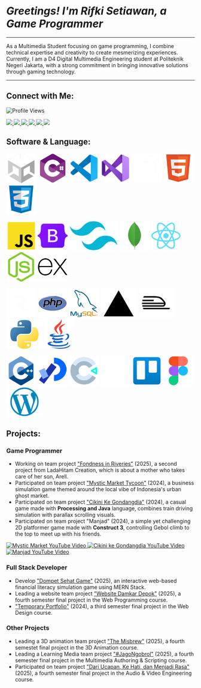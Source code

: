 # _Greetings! I'm Rifki Setiawan, a Game Programmer_

---

As a Multimedia Student focusing on game programming, I combine technical expertise and creativity to create mesmerizing experiences. Currently, I am a D4 Digital Multimedia Engineering student at Politeknik Negeri Jakarta, with a strong commitment in bringing innovative solutions through gaming technology.

---

## Connect with Me:

<img src="https://komarev.com/ghpvc/?username=rifkisetiawan0101&label=Profile%20views&color=EE4B2B&style=flat" alt="Profile Views"/>

<p align="left">
  <a href="https://linkedin.com/in/rifki-setiawan0101" target="_blank" rel="noopener noreferrer">
    <img src="https://img.shields.io/badge/LINKEDIN-0A66C2?style=for-the-badge&logo=linkedin&logoColor=white" />
  </a>
  <a href="https://github.com/rifkisetiawan0101" target="_blank" rel="noopener noreferrer">
    <img src="https://img.shields.io/badge/GITHUB-181717?style=for-the-badge&logo=github&logoColor=white" />
  </a>
  <a href="https://www.behance.net/rifkisetiawan3" target="_blank" rel="noopener noreferrer">
    <img src="https://img.shields.io/badge/BEHANCE-1769FF?style=for-the-badge&logo=behance&logoColor=white" />
  </a>
  <a href="https://itch.io/profile/rstiawann" target="_blank" rel="noopener noreferrer">
    <img src="https://img.shields.io/badge/ITCH.IO-FA5C5C?style=for-the-badge&logo=itchdotio&logoColor=white" />
  </a>
  <a href="https://instagram.com/rstiawann_" target="_blank" rel="noopener noreferrer">
    <img src="https://img.shields.io/badge/INSTAGRAM-E4605F?style=for-the-badge&logo=instagram&logoColor=white" />
  </a>
  <a href="https://youtube.com/@rstiawann" target="_blank" rel="noopener noreferrer">
    <img src="https://img.shields.io/badge/YOUTUBE-FF0000?style=for-the-badge&logo=youtube&logoColor=white" />
  </a>
</p>

## Software & Language:

<p align="left">
  <!-- Baris 1 -->
  <a href="#"><img src="unity-white.png" alt="Unity" style="height:80px;"/></a>
  <a href="#"><img src="csharp.png" alt="C#" style="height:80px;"/></a>
  <a href="#"><img src="vs-code.png" alt="VS Code" style="height:80px;"/></a>
  <a href="#"><img src="vs.png" alt="Visual Studio" style="height:80px;"/></a>
  <a href="#"><img src="github-white.png" alt="GitHub" style="height:80px;"/></a>
  <a href="#"><img src="html5.png" alt="HTML5" style="height:80px;"/></a>
  <a href="#"><img src="css3.png" alt="CSS3" style="height:80px;"/></a>
</p>

<p align="left">
  <!-- Baris 2 -->
  <a href="#"><img src="js.png" alt="JavaScript" style="height:80px;"/></a>
  <a href="#"><img src="bootstrap.png" alt="Bootstrap" style="height:80px;"/></a>
  <a href="#"><img src="tailwind.png" alt="Tailwind" style="height:80px;"/></a>
  <a href="#"><img src="mongoDB.png" alt="MongoDB" style="height:80px;"/></a>
  <a href="#"><img src="react.png" alt="React" style="height:80px;"/></a>
  <a href="#"><img src="node.png" alt="Node.js" style="height:80px;"/></a>
  <a href="#"><img src="express.png" alt="Express.js" style="height:80px;"/></a>
</p>

<p align="left">
  <!-- Baris 3 -->
<!--   <a href="#"><img src="next.png" alt="Next.js" style="height:80px;"/></a> -->
  <a href="#"><img src="resend-white.png" alt="PHP" style="height:80px;"/></a>
  <a href="#"><img src="php.png" alt="PHP" style="height:80px;"/></a>
  <a href="#"><img src="mysql.png" alt="MySQL" style="height:80px;"/></a>
  <a href="#"><img src="vercel.png" alt="Vercel" style="height:80px;"/></a>
  <a href="#"><img src="railway.png" alt="Railway" style="height:80px;"/></a>
  <a href="#"><img src="phyton.png" alt="Python" style="height:80px;"/></a>
  <a href="#"><img src="java.png" alt="Java" style="height:80px;"/></a>
</p>

<p align="left">
  <!-- Baris 4 -->
  <a href="#"><img src="c++.png" alt="C++" style="height:80px;"/></a>
  <a href="#"><img src="processing.png" alt="Processing" style="height:80px;"/></a>
  <a href="#"><img src="construct3.png" alt="Construct 3" style="height:80px;"/></a>
  <a href="#"><img src="notion-white.png" alt="Notion" style="height:80px;"/></a>
  <a href="#"><img src="trello.png" alt="Trello" style="height:80px;"/></a>
  <a href="#"><img src="figma.png" alt="Figma" style="height:80px;"/></a>
  <a href="#"><img src="wordpress.png" alt="WordPress" style="height:80px;"/></a>
</p>

## Projects:

### Game Programmer

- Working on team project ["Fondness in Riveries"](https://github.com/rifkisetiawan0101/Fondness-In-Riveries) (2025), a second project from LadaHitam Creation, which is about a mother who takes care of her son, Arell.
- Participated on team project ["Mystic Market Tycoon"](https://github.com/rifkisetiawan0101/MysticMarketTycoon) (2024), a business simulation game themed around the local vibe of Indonesia's urban ghost market.
- Participated on team project ["Cikini Ke Gondangdia"](https://github.com/rifkisetiawan0101/Cikini-Ke-Gondangdia) (2024), a casual game made with **Processing and Java** language, combines train driving simulation with parallax scrolling visuals.
- Participated on team project "Manjad" (2024), a simple yet challenging 2D platformer game made with **Construct 3**, controlling Gebol climb to the top to meet up with his friends.

<p align="left">
  <!-- Mystic Market -->
  <a href="https://youtu.be/CdgIDbUS7bo?si=EKWbWNgNMICkFkAc" target="_blank">
    <img src="https://img.youtube.com/vi/CdgIDbUS7bo/0.jpg" alt="Mystic Market YouTube Video" width="260"/>
  </a>
  <!-- Cikini ke Gondangdia -->
  <a href="https://youtu.be/vSi4UqEW16I?si=H29lKZX52JJBtkf9" target="_blank">
    <img src="https://img.youtube.com/vi/vSi4UqEW16I/0.jpg" alt="Cikini ke Gondangdia YouTube Video" width="260"/>
  </a>
  <!-- Manjad -->
  <a href="https://youtu.be/qTV3yais-3U?si=QI4nCRHTXzUw-EG4" target="_blank">
    <img src="https://img.youtube.com/vi/qTV3yais-3U/0.jpg" alt="Manjad YouTube Video" width="260"/>
  </a>
</p>

### Full Stack Developer

- Develop ["Dompet Sehat Game"](https://github.com/rifkisetiawan0101/Dompet-Sehat-Game) (2025), an interactive web-based financial literacy simulation game using MERN Stack.
- Leading a website team project ["Website Damkar Depok"](https://github.com/rifkisetiawan0101/Website-Damkar-Depok) (2025), a fourth semester final project in the Web Programming course.
- ["Temporary Portfolio"](https://github.com/rifkisetiawan0101/Personal-Portfolio) (2024), a third semester final project in the Web Design course.

### Other Projects

- Leading a 3D animation team project ["The Misbrew"](https://youtu.be/KhWlnyI7htA?feature=shared) (2025), a fourth semestet final project in the 3D Animation course.
- Leading a Learning Media team project ["#JagoNgobrol"](https://youtu.be/rHxLwGc80PQ?feature=shared) (2025), a fourth semester final project in the Multimedia Authoring & Scripting course.
- Participated on team project ["Dari Ucapan, Ke Hati, dan Menjadi Rasa"](https://youtu.be/odorBME8NAI?feature=shared) (2025), a fourth semester final project in the Audio & Video Engineering course. 
